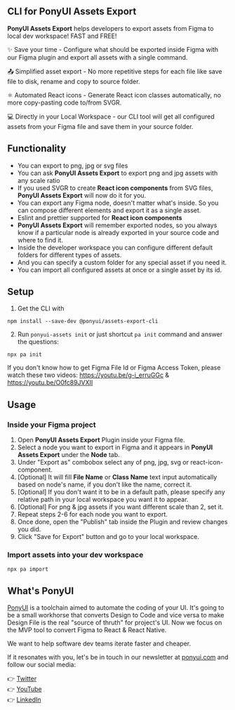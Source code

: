 ## CLI for PonyUI Assets Export

**PonyUI Assets Export** helps developers to export assets from Figma to local dev workspace!
FAST and FREE!

✨ Save your time - Configure what should be exported inside Figma with our Figma plugin and export all assets with a single command.

📤 Simplified asset export - No more repetitive steps for each file like save file to disk, rename and copy to source folder.

⚛️ Automated React icons - Generate React icon classes automatically, no more copy-pasting code to/from SVGR.

💻 Directly in your Local Workspace - our CLI tool will get all configured assets from your Figma file and save them in your source folder.

## Functionality

- You can export to png, jpg or svg files
- You can ask **PonyUI Assets Export** to export png and jpg assets with any scale ratio
- If you used SVGR to create **React icon components** from SVG files, **PonyUI Assets Export** will now do it for you.
- You can export any Figma node, doesn't matter what's inside. So you can compose different elements and export it as a single asset.
- Eslint and prettier supported for **React icon components**
- **PonyUI Assets Export** will remember exported nodes, so you always know if a particular node is already exported in your source code and where to find it.
- Inside the developer workspace you can configure different default folders for different types of assets.
- And you can specify a custom folder for any special asset if you need it.
- You can import all configured assets at once or a single asset by its id.

## Setup

1. Get the CLI with

```
npm install --save-dev @ponyui/assets-export-cli
```

2. Run `ponyui-assets init` or just shortcut `pa init` command and answer the questions:

```
npx pa init
```

If you don't know how to get Figma File Id or Figma Access Token, please watch these two videos: https://youtu.be/g-i_erruGGc & https://youtu.be/O0fc89JVXII

## Usage

### Inside your Figma project

1. Open **PonyUI Assets Export** Plugin inside your Figma file.
2. Select a node you want to export in Figma and it appears in **PonyUI Assets Export** under the **Node** tab.
3. Under "Export as" combobox select any of png, jpg, svg or react-icon-component.
4. [Optional] It will fill **File Name** or **Class Name** text input automatically based on node's name, if you don't like the name, correct it.
5. [Optional] If you don't want it to be in a default path, please specify any relative path in your local workspace you want it to appear.
6. [Optional] For png & jpg assets if you want different scale than 2, set it.
7. Repeat steps 2-6 for each node you want to export.
8. Once done, open the "Publish" tab inside the Plugin and review changes you did.
9. Click "Save for Export" button and go to your local workspace.

### Import assets into your dev workspace

```
npx pa import
```

## What's PonyUI

[PonyUI](https://ponyui.com) is a toolchain aimed to automate the coding of your UI. It's going to be a small workhorse that converts Design to Code and
vice versa to make Design File is the real "source of thruth" for project's UI. Now we focus on the MVP tool to convert Figma to React & React Native.

We want to help software dev teams iterate faster and cheaper.

If it resonates with you, let's be in touch in our newsletter at [ponyui.com](https://ponyui.com) and follow our social media:

👉 [Twitter](https://twitter.com/pony_ui)  
👉 [YouTube](https://youtube.com/@ponyuirocks)  
👉 [LinkedIn](https://linkedin.com/in/kirill-grebeniukov/)
